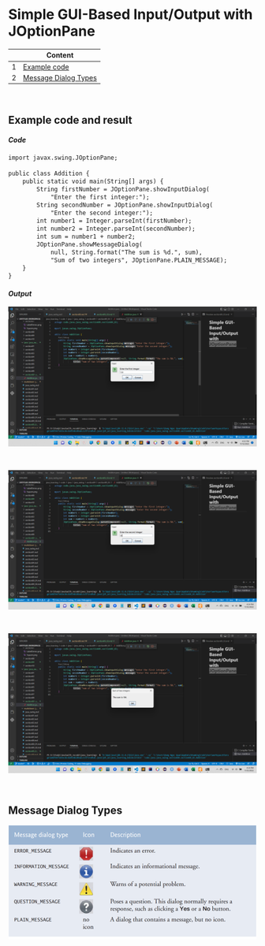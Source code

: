 # **Simple GUI-Based Input/Output with JOptionPane**

|   | Content |
| - | ------- |
| 1 | <a href="#01">Example code</a> |
| 2 | <a href="#02">Message Dialog Types</a> |


<br>

**<h2 id="01">Example code and result </h2>**

#### ***Code***
```
import javax.swing.JOptionPane;

public class Addition {
    public static void main(String[] args) {
        String firstNumber = JOptionPane.showInputDialog(
            "Enter the first integer:");
        String secondNumber = JOptionPane.showInputDialog(
            "Enter the second integer:");
        int number1 = Integer.parseInt(firstNumber);
        int number2 = Integer.parseInt(secondNumber);
        int sum = number1 + number2;
        JOptionPane.showMessageDialog(
            null, String.format("The sum is %d.", sum),
            "Sum of two integers", JOptionPane.PLAIN_MESSAGE);
    }
}
```

#### ***Output***

![Enter the first number](/code/assets/images/java_swing/section09/section09_03/Addition%5Bpic1%5D.png "Enter the first number")

<br>

![Enter the second number](/code/assets/images/java_swing/section09/section09_03/Addition%5Bpic2%5D.png "Enter the second number")

<br>

![Show the sum of two integers](/code/assets/images/java_swing/section09/section09_03/Addition%5Bpic3%5D.png "Show the sum of two integers")

<br>

**<h2 id="02">Message Dialog Types </h2>**

![Message Dialog Types](/code/assets/images/java_swing/section09/section09_03/MessageDialogTypes.png "Message Dialog Types")